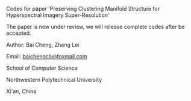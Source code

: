 Codes for paper 'Preserving Clustering Manifold Structure for Hyperspectral Imagery Super-Resolution'

The paper is now under review, we will release complete codes after be accepted.

Author: Bai Cheng, Zhang Lei

Email: baichengch@foxmail.com

School of Computer Science

Northwestern Polytechnical University 

Xi'an, China
